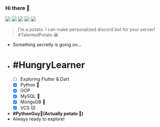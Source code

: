 ### Hi there 👋 
![](https://komarev.com/ghpvc/?username=Prince2347X&color=brightgreen&style=plastic)
[![](https://img.shields.io/static/v1?label=Prince2347X&logo=github&message=Follow&color=black)](https://github.com/prince2347x)
[![](https://img.shields.io/static/v1?label=Prince2347X&logo=twitter&message=Follow&color=informational)](https://twitter.com/intent/follow?screen_name=Prince2347X)
[![](https://img.shields.io/static/v1?label=Prince2347X&logo=instagram&message=Follow&color=ff70b4)](https://instagram.com/prince2347x)
[![](https://img.shields.io/static/v1?label=Prince%20Raj&logo=linkedin&message=Follow&color=white)](https://linkedin.com/in/prince2347x)
> I'm a potato. I can make personalized discord bot for your server! #TalentedPotato 😁
- Something secretly is going on...
- # #HungryLearner
  - [ ] Exploring Flutter & Dart
  - [X] Python 🐍
  - [X] OOP
  - [X] MySQL 🐬
  - [X] MongoDB 🍃
  - [X] VCS :cat:
- **#PythonGuy🐍(Actually potato :potato:)**
- Always ready to explore!
